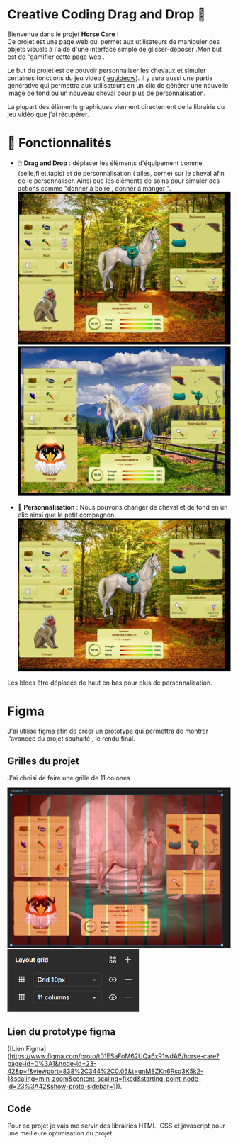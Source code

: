 # Creative Coding Drag and Drop 🎨

Bienvenue dans le projet **Horse Care** !  
Ce projet est une page web qui permet aux utilisateurs de manipuler des objets visuels à l'aide d'une interface simple de glisser-déposer .Mon but est de "gamifier  cette page web .


Le but du projet est de pouvoir personnaliser les chevaux et simuler certaines fonctions du jeu vidéo ( [equideow](https://www.equideow.com/)).
Il y aura aussi une partie générative qui permettra aux utilisateurs en un clic de générer une nouvelle image de fond ou un nouveau cheval pour plus de personnalisation.

La plupart des élèments graphiques viennent directement de la librairie du jeu vidéo que j'ai récupérer.


# 🚀 Fonctionnalités

- 🖱️ **Drag and Drop** : déplacer les élèments d'équipement comme (selle,filet,tapis) et de personnalisation ( ailes, corne) sur le cheval afin de le personnaliser. Ainsi que les élèments de soins pour simuler des actions comme "donner à boire , donner à manger ".
  ![Image](images/Nouveau%20dossier/2.png)
![Image](images/Nouveau%20dossier/1.png)


  
- 🎨 **Personnalisation** : Nous pouvons changer de cheval et de fond en un clic ainsi que le petit compagnon.
 ![Image](images/Nouveau%20dossier/2.png)

 Les blocs  être déplacés de haut en bas pour plus de personnalisation. 


# Figma

J'ai utilisé figma afin de créer un prototype qui permettra de montrer l'avancée du projet souhaité , le rendu final.

## Grilles du projet
J'ai choisi de faire une grille de 11 colones 

![Image](images/Nouveau%20dossier/grilles2.png)
![Image](images/Nouveau%20dossier/grilles.png)


## Lien du prototype figma
([Lien Figma] (https://www.figma.com/proto/t01ESaFoM62UQa6xR1wdA6/horse-care?page-id=0%3A1&node-id=23-42&p=f&viewport=838%2C344%2C0.05&t=gnM8ZKn6Rsq3K5k2-1&scaling=min-zoom&content-scaling=fixed&starting-point-node-id=23%3A42&show-proto-sidebar=1)).


## Code 

Pour se projet je vais me servir des librairies HTML, CSS et javascript pour une meilleure optimisation du projet


